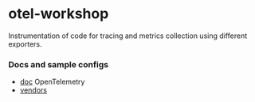 # otel-workshop

Instrumentation of code for tracing and metrics collection using different exporters.

### Docs and sample configs

- [doc](doc/) OpenTelemetry
- [vendors](cmd/)
